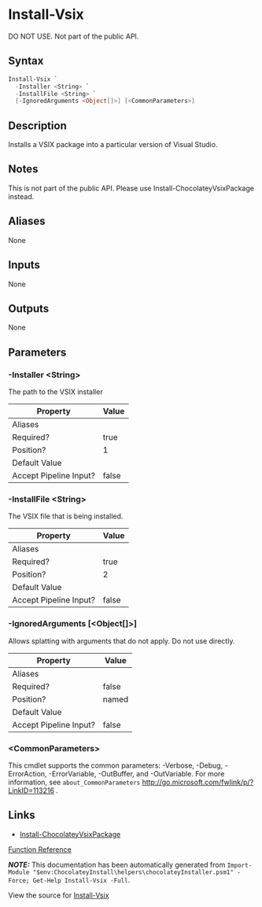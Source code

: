 ﻿---
Order: 330
xref: install-vsix
Title: Install-Vsix
Description: Information on Install-Vsix function
RedirectFrom: docs/helpers-install-vsix
---

# Install-Vsix

<!-- This documentation is automatically generated from https://github.com/chocolatey/choco/blob/stable/src/chocolatey.resources/helpers/functions/Install-Vsix.ps1 using https://github.com/chocolatey/choco/blob/stable/GenerateDocs.ps1. Contributions are welcome at the original location(s). -->

DO NOT USE. Not part of the public API.

## Syntax

~~~powershell
Install-Vsix `
  -Installer <String> `
  -InstallFile <String> `
  [-IgnoredArguments <Object[]>] [<CommonParameters>]
~~~

## Description

Installs a VSIX package into a particular version of Visual Studio.

## Notes

This is not part of the public API. Please use
Install-ChocolateyVsixPackage instead.

## Aliases

None

## Inputs

None

## Outputs

None

## Parameters

###  -Installer &lt;String&gt;
The path to the VSIX installer

Property               | Value
---------------------- | -----
Aliases                |
Required?              | true
Position?              | 1
Default Value          |
Accept Pipeline Input? | false

###  -InstallFile &lt;String&gt;
The VSIX file that is being installed.

Property               | Value
---------------------- | -----
Aliases                |
Required?              | true
Position?              | 2
Default Value          |
Accept Pipeline Input? | false

###  -IgnoredArguments [&lt;Object[]&gt;]
Allows splatting with arguments that do not apply. Do not use directly.

Property               | Value
---------------------- | -----
Aliases                |
Required?              | false
Position?              | named
Default Value          |
Accept Pipeline Input? | false

### &lt;CommonParameters&gt;

This cmdlet supports the common parameters: -Verbose, -Debug, -ErrorAction, -ErrorVariable, -OutBuffer, and -OutVariable. For more information, see `about_CommonParameters` http://go.microsoft.com/fwlink/p/?LinkID=113216 .


## Links

 * [Install-ChocolateyVsixPackage](xref:install-chocolateyvsixpackage)


[Function Reference](xref:powershell-reference)

***NOTE:*** This documentation has been automatically generated from `Import-Module "$env:ChocolateyInstall\helpers\chocolateyInstaller.psm1" -Force; Get-Help Install-Vsix -Full`.

View the source for [Install-Vsix](https://github.com/chocolatey/choco/blob/stable/src/chocolatey.resources/helpers/functions/Install-Vsix.ps1)
